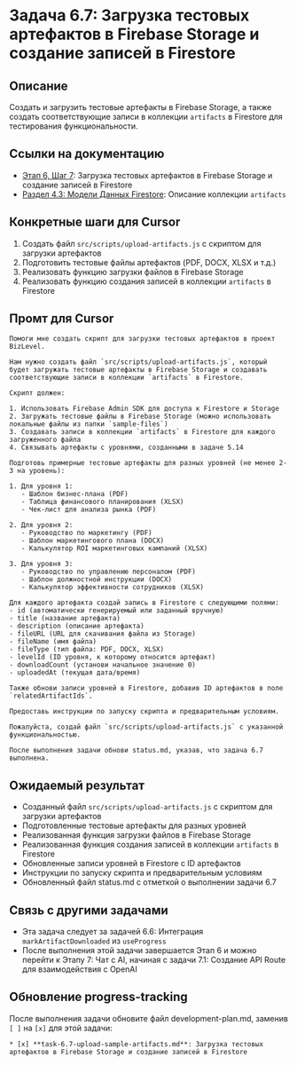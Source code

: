 # Задача 6.7: Загрузка тестовых артефактов в Firebase Storage и создание записей в Firestore

## Описание
Создать и загрузить тестовые артефакты в Firebase Storage, а также создать соответствующие записи в коллекции `artifacts` в Firestore для тестирования функциональности.

## Ссылки на документацию
- [Этап 6, Шаг 7](../BizLevel-%20План%20Реализации%20Проекта.%2031.03.rtf): Загрузка тестовых артефактов в Firebase Storage и создание записей в Firestore
- [Раздел 4.3: Модели Данных Firestore](../BizLevel-%20План%20Реализации%20Проекта.%2031.03.rtf): Описание коллекции `artifacts`

## Конкретные шаги для Cursor
1. Создать файл `src/scripts/upload-artifacts.js` с скриптом для загрузки артефактов
2. Подготовить тестовые файлы артефактов (PDF, DOCX, XLSX и т.д.)
3. Реализовать функцию загрузки файлов в Firebase Storage
4. Реализовать функцию создания записей в коллекции `artifacts` в Firestore

## Промт для Cursor
```
Помоги мне создать скрипт для загрузки тестовых артефактов в проект BizLevel.

Нам нужно создать файл `src/scripts/upload-artifacts.js`, который будет загружать тестовые артефакты в Firebase Storage и создавать соответствующие записи в коллекции `artifacts` в Firestore.

Скрипт должен:

1. Использовать Firebase Admin SDK для доступа к Firestore и Storage
2. Загружать тестовые файлы в Firebase Storage (можно использовать локальные файлы из папки `sample-files`)
3. Создавать записи в коллекции `artifacts` в Firestore для каждого загруженного файла
4. Связывать артефакты с уровнями, созданными в задаче 5.14

Подготовь примерные тестовые артефакты для разных уровней (не менее 2-3 на уровень):

1. Для уровня 1:
   - Шаблон бизнес-плана (PDF)
   - Таблица финансового планирования (XLSX)
   - Чек-лист для анализа рынка (PDF)

2. Для уровня 2:
   - Руководство по маркетингу (PDF)
   - Шаблон маркетингового плана (DOCX)
   - Калькулятор ROI маркетинговых кампаний (XLSX)

3. Для уровня 3:
   - Руководство по управлению персоналом (PDF)
   - Шаблон должностной инструкции (DOCX)
   - Калькулятор эффективности сотрудников (XLSX)

Для каждого артефакта создай запись в Firestore с следующими полями:
- id (автоматически генерируемый или заданный вручную)
- title (название артефакта)
- description (описание артефакта)
- fileURL (URL для скачивания файла из Storage)
- fileName (имя файла)
- fileType (тип файла: PDF, DOCX, XLSX)
- levelId (ID уровня, к которому относится артефакт)
- downloadCount (установи начальное значение 0)
- uploadedAt (текущая дата/время)

Также обнови записи уровней в Firestore, добавив ID артефактов в поле `relatedArtifactIds`.

Предоставь инструкции по запуску скрипта и предварительным условиям.

Пожалуйста, создай файл `src/scripts/upload-artifacts.js` с указанной функциональностью.

После выполнения задачи обнови status.md, указав, что задача 6.7 выполнена.
```

## Ожидаемый результат
- Созданный файл `src/scripts/upload-artifacts.js` с скриптом для загрузки артефактов
- Подготовленные тестовые артефакты для разных уровней
- Реализованная функция загрузки файлов в Firebase Storage
- Реализованная функция создания записей в коллекции `artifacts` в Firestore
- Обновленные записи уровней в Firestore с ID артефактов
- Инструкции по запуску скрипта и предварительным условиям
- Обновленный файл status.md с отметкой о выполнении задачи 6.7

## Связь с другими задачами
- Эта задача следует за задачей 6.6: Интеграция `markArtifactDownloaded` из `useProgress`
- После выполнения этой задачи завершается Этап 6 и можно перейти к Этапу 7: Чат с AI, начиная с задачи 7.1: Создание API Route для взаимодействия с OpenAI

## Обновление progress-tracking
После выполнения задачи обновите файл development-plan.md, заменив `[ ]` на `[x]` для этой задачи:
```
* [x] **task-6.7-upload-sample-artifacts.md**: Загрузка тестовых артефактов в Firebase Storage и создание записей в Firestore
```
